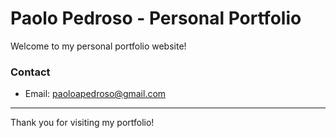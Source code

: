 # Paolo Pedroso - Personal Portfolio

Welcome to my personal portfolio website!

### Contact
- Email: paoloapedroso@gmail.com

---

Thank you for visiting my portfolio!
